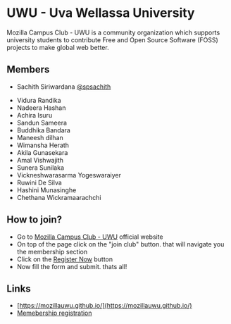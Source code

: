 # UWU - Uva Wellassa University

Mozilla Campus Club - UWU is a community organization which supports university students to contribute Free and Open Source Software (FOSS) projects to make global web better.



## Members

* Sachith Siriwardana [@spsachith](https://twitter.com/spsachith)  
 - Vidura Randika
 - Nadeera Hashan
 - Achira Isuru
 - Sandun Sameera
 - Buddhika Bandara
 - Maneesh dilhan
 - Wimansha Herath
 - Akila Gunasekara
 - Amal Vishwajith
 - Sunera Sunilaka
 - Vickneshwarasarma Yogeswaraiyer
 - Ruwini De Silva
 - Hashini Munasinghe
 - Chethana Wickramaarachchi

## How to join?

- Go to [Mozilla Campus Club - UWU](https://mozillauwu.github.io/) official website
- On top of the page click on the "join club" button. that will navigate you the membership section
- Click on the [Register Now](https://mozillauwu.page.link/reg) button 
- Now fill the form and submit. thats all!


## Links

- [https://mozillauwu.github.io/](https://mozillauwu.github.io/)
- [Memebership registration](https://mozillauwu.page.link/reg)
